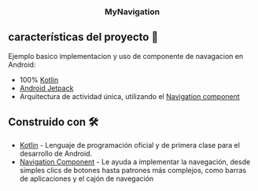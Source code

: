 <h3 align="center">
MyNavigation
</h3>

características del proyecto 🚀
-------
Ejemplo basico implementacion y uso de componente de navagacion en Android:

* 100% [Kotlin](https://kotlinlang.org/)
* [Android Jetpack](https://developer.android.com/jetpack)
* Arquitectura de actividad única, utilizando el [Navigation component](https://developer.android.com/guide/navigation/navigation-getting-started)

Construido con 🛠
-------
- [Kotlin](https://kotlinlang.org/) - Lenguaje de programación oficial y de primera clase para el desarrollo de Android.
- [Navigation Component](https://developer.android.com/guide/navigation) - Le ayuda a implementar la navegación, desde simples clics de botones hasta patrones más complejos, como barras de aplicaciones y el cajón de navegación

